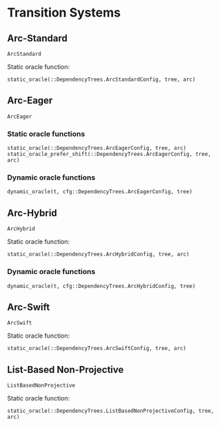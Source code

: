 # Transition Systems

## Arc-Standard

```@docs
ArcStandard
```

Static oracle function:

```@docs
static_oracle(::DependencyTrees.ArcStandardConfig, tree, arc)
```

## Arc-Eager

```@docs
ArcEager
```
### Static oracle functions

```@docs
static_oracle(::DependencyTrees.ArcEagerConfig, tree, arc)
static_oracle_prefer_shift(::DependencyTrees.ArcEagerConfig, tree, arc)
```

### Dynamic oracle functions

```@docs
dynamic_oracle(t, cfg::DependencyTrees.ArcEagerConfig, tree)
```

## Arc-Hybrid

```@docs
ArcHybrid
```

Static oracle function:

```@docs
static_oracle(::DependencyTrees.ArcHybridConfig, tree, arc)
```

### Dynamic oracle functions

```@docs
dynamic_oracle(t, cfg::DependencyTrees.ArcHybridConfig, tree)
```

## Arc-Swift

```@docs
ArcSwift
```

Static oracle function:

```@docs
static_oracle(::DependencyTrees.ArcSwiftConfig, tree, arc)
```

## List-Based Non-Projective

```@docs
ListBasedNonProjective
```

Static oracle function:

```@docs
static_oracle(::DependencyTrees.ListBasedNonProjectiveConfig, tree, arc)
```
